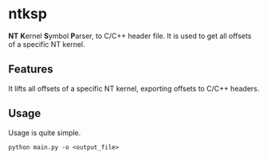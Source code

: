 # ntksp

**NT** **K**ernel **S**ymbol **P**arser, to C/C++ header file. It is used to get all offsets of a specific NT kernel.

## Features

It lifts all offsets of a specific NT kernel, exporting offsets to C/C++ headers.

## Usage

Usage is quite simple.

```
python main.py -o <output_file>
```